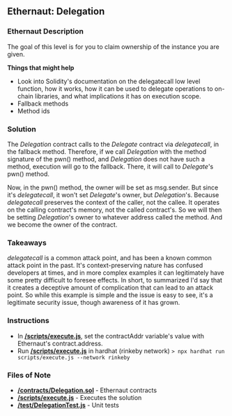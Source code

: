 ## Ethernaut: Delegation

### Ethernaut Description
The goal of this level is for you to claim ownership of the instance you are given.

**Things that might help**
- Look into Solidity's documentation on the delegatecall low level function, how it works, how it can be used to delegate operations to on-chain libraries, and what implications it has on execution scope.
- Fallback methods
- Method ids
  
### Solution
The _Delegation_ contract calls to the _Delegate_ contract via _delegatecall_, in the fallback method. Therefore, if we call _Delegation_ with the method signature of the pwn() method, and _Delegation_ does not have such a method, execution will go to the fallback. There, it will call to _Delegate_'s pwn() method. 

Now, in the pwn() method, the owner will be set as msg.sender. But since it's _delegatecall_, it won't set _Delegate_'s owner, but _Delegation_'s. Because _delegatecall_ preserves the context of the caller, not the callee. It operates on the calling contract's memory, not the called contract's. So we will then be setting _Delegation_'s owner to whatever address called the method. And we become the owner of the contract. 

### Takeaways
_delegatecall_ is a common attack point, and has been a known common attack point in the past. It's context-preserving nature has confused developers at times, and in more complex examples it can legitimately have some pretty difficult to foresee effects. In short, to summarized I'd say that it creates a deceptive amount of complication that can lead to an attack point. So while this example is simple and the issue is easy to see, it's a legitimate security issue, though awareness of it has grown. 

### Instructions
- In **[/scripts/execute.js]()**, set the contractAddr variable's value with Ethernaut's contract.address. 
- Run **[/scripts/execute.js]()** in hardhat (rinkeby network)
`> npx hardhat run scripts/execute.js --network rinkeby`

### Files of Note
- **[/contracts/Delegation.sol]()** - Ethernaut contracts 
- **[/scripts/execute.js]()** - Executes the solution 
- **[/test/DelegationTest.js]()** - Unit tests 
